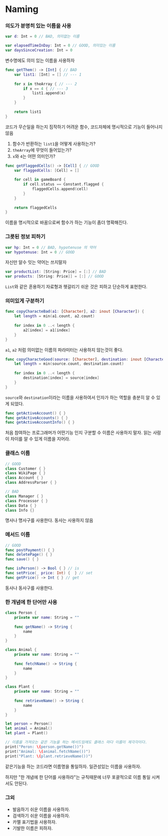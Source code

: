 # Naming

### 의도가 분명히 있는 이름을 사용
```swift
var d: Int = 0 // BAD, 의미없는 이름

var elapsedTimeInDay: Int = 0 // GOOD, 의미있는 이름
var daysSinceCreation: Int = 0
```
변수명에도 의미 있는 이름을 사용하자

```swift
func getThem() -> [Int] { // BAD
    var list1: [Int] = [] // --- 1
    
    for x in theArray { // --- 2
        if x == 4 { // --- 3
            list1.append(x)
        }
    }
    
    return list1
}
```
코드가 무슨일을 하는지 짐작하기 어려운 함수, 코드자체에 명시적으로 기능이 들어나지 않음
1. 함수가 반환하는 `list1`을 어떻게 사용하는가?
2. `theArray`에 무엇이 들어있는가?
3. `x`와 `4`는 어떤 의미인가?

```swift
func getFlaggedCells() -> [Cell] { // GOOD
    var flaggedCells: [Cell] = []
    
    for cell in gameBoard {
        if cell.status == Constant.flagged {
            flaggedCells.append(cell)
        }
    }
    
    return flaggedCells
}
```
이름을 명시적으로 바꿈으로써 함수가 하는 기능이 좀더 명확해진다.

### 그릇된 정보 피하기
```swift
var hp: Int = 0 // BAD, hypotenuse 의 약어
var hypotenuse: Int = 0 // GOOD
```
자신만 알수 잇는 약어는 쓰지말자

```swift
var productList: [String: Price] = [:] // BAD 
var products: [String: Price]] = [:] // GOOD
```
`List`와 같은 혼용하기 자료형과 헷갈리기 쉬운 것은 피하고 단순하게 표현한다.

### 의미있게 구분하기
```swift 
func copyCharacteBad(a1: [Character], a2: inout [Character]) {
    let length = min(a1.count, a2.count)
    
    for index in 0 ..< length {
        a2[index] = a1[index]
    }
}
```
`a1`, `a2` 처럼 의미없는 이름의 파라미터는 사용하지 않는것이 좋다.

```swift
func copyCharacteGood(source: [Character], destination: inout [Character]) {
    let length = min(source.count, destination.count)
    
    for index in 0 ..< length {
        destination[index] = source[index]
    }
}
```
`source`와 `destination`이라는 이름을 사용하여서 인자가 하는 역할을 충분히 알 수 있게 되었다.

```swift
func getActiveAccount() { }
func getActiveAccounts() { }
func getActiveAccountInfo() { }
```
처음 참여하는 프로그래머가 어떤기능 인지 구분할 수 이름은 사용하지 말자.
읽는 사람이 차이를 알 수 있게 이름을 지어라.

### 클래스 이름
```swift
// GOOD
class Customer { }
class WikiPage { }
class Account { }
class AddressParser { }

// BAD
class Manager { }
class Processor { }
class Data { }
class Info {}
```
명사나 명사구를 사용한다. 동사는 사용하지 않음

### 메서드 이름
```swift
// GOOD
func postPayment() { }
func deletePage() { }
func save() { }

func isPerson() -> Bool { } // is
func setPrice(_ price: Int) {  } // set
func getPrice() -> Int { } // get 
```
동사나 동사구를 사용한다.

### 한 개념에 한 단어만 사용
```swift
class Person {
    private var name: String = ""
    
    func getName() -> String {
        name
    }
}

class Animal {
    private var name: String = ""
    
    func fetchName() -> String {
        name
    }
}

class Plant {
    private var name: String = ""
    
    func retrieveName() -> String {
        name
    }
}

let person = Person()
let animal = Animal()
let plant = Plant()

// 이름을 가져오는 같은 기능을 하는 메서드임에도 클래스 마다 이름이 제각각이다.
print("Peron: \(person.getName())")
print("Animal: \(animal.fetchName())")
print("Plant: \(plant.retrieveName())")
```
같은기능을 하는 코드라면 이름명을 통일하자.
일관성있는 이름을 사용하자.

하지만 "한 개념에 한 단어를 사용하라"는 규칙때문에
너무 포괄적으로 이름 통일 시켜서도 안된다.

### 그외
 - 발음하기 쉬운 이름을 사용하자.
 - 검색하기 쉬운 이름을 사용하자.
 - 카멜 표기법을 사용하자.
 - 기발한 이름은 피하자.

